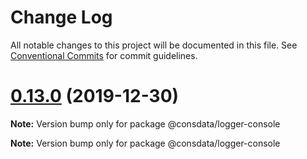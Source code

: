# Change Log

All notable changes to this project will be documented in this file.
See [Conventional Commits](https://conventionalcommits.org) for commit guidelines.

# [0.13.0](https://github.com/Consdata/logger/compare/v0.12.1...v0.13.0) (2019-12-30)

**Note:** Version bump only for package @consdata/logger-console







**Note:** Version bump only for package @consdata/logger-console
